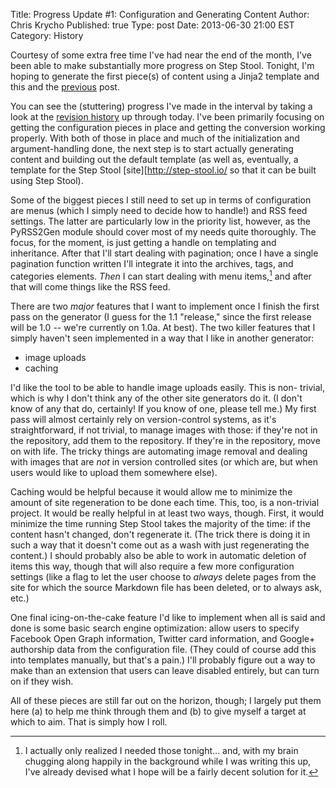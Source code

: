 Title:      Progress Update #1: Configuration and Generating Content
Author:     Chris Krycho
Published:  true
Type:       post
Date:       2013-06-30 21:00 EST
Category:   History

Courtesy of some extra free time I've had near the end of the month, I've been
able to make substantially more progress on Step Stool. Tonight, I'm hoping to
generate the first piece(s) of content using a Jinja2 template and this and the
[previous](/first-steps/) post.

You can see the (stuttering) progress I've made in the interval by taking a
look at the [revision history][history] up through today. I've been primarily
focusing on getting the configuration pieces in place and getting the
conversion working properly. With both of those in place and much of the
initialization and argument-handling done, the next step is to start actually
generating content and building out the default template (as well as,
eventually, a template for the Step Stool [site][http://step-stool.io/ so that
it can be built using Step Stool).

Some of the biggest pieces I still need to set up in terms of configuration are
menus (which I simply need to decide how to handle!) and RSS feed settings. The
latter are particularly low in the priority list, however, as the PyRSS2Gen
module should cover most of my needs quite thoroughly. The focus, for the
moment, is just getting a handle on templating and inheritance. After that I'll
start dealing with pagination; once I have a single pagination function written
I'll integrate it into the archives, tags, and categories elements. *Then* I
can start dealing with menu items,[^1] and after that will come things like the
RSS feed.

There are two *major* features that I want to implement once I finish the first
pass on the generator (I guess for the 1.1 "release," since the first release
will be 1.0 -- we're currently on 1.0a. At best). The two killer features that
I simply haven't seen implemented in a way that I like in another generator:

- image uploads
- caching

I'd like the tool to be able to handle image uploads easily. This is non-
trivial, which is why I don't think any of the other site generators do it.
(I don't know of any that do, certainly! If you know of one, please tell me.)
My first pass will almost certainly rely on version-control systems, as it's
straightforward, if not trivial, to manage images with those: if they're not
in the repository, add them to the repository. If they're in the repository,
move on with life. The tricky things are automating image removal and dealing
with images that are *not* in version controlled sites (or which are, but when
users would like to upload them somewhere else).

Caching would be helpful because it would allow me to minimize the amount of
site regeneration to be done each time. This, too, is a non-trivial project. It
would be really helpful in at least two ways, though. First, it would minimize
the time running Step Stool takes the majority of the time: if the content
hasn't changed, don't regenerate it. (The trick there is doing it in such a way
that it doesn't come out as a wash with just regenerating the content.) I
should probably also be able to work in automatic deletion of items this way,
though that will also require a few more configuration settings (like a flag to
let the user choose to *always* delete pages from the site for which the source
Markdown file has been deleted, or to always ask, etc.)

One final icing-on-the-cake feature I'd like to implement when all is said and
done is some basic search engine optimization: allow users to specify Facebook
Open Graph information, Twitter card information, and Google+ authorship data
from the configuration file. (They could of course add this into templates
manually, but that's a pain.) I'll probably figure out a way to make than an
extension that users can leave disabled entirely, but can turn on if they wish.

All of these pieces are still far out on the horizon, though; I largely put
them here (a) to help me think through them and (b) to give myself a target at
which to aim. That is simply how I roll.

[history]: https://bitbucket.org/chriskrycho/step-stool/commits/all?search=date('%3C2013-06-30')

[^1]: I actually only realized I needed those tonight... and, with my brain
chugging along happily in the background while I was writing this up, I've
already devised what I hope will be a fairly decent solution for it.
